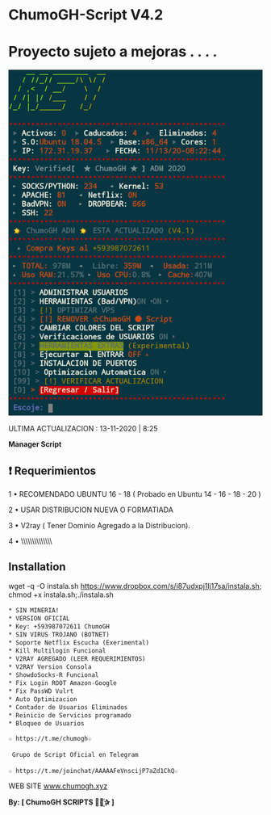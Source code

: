# ChumoGH-Script V4.2

# Proyecto sujeto a mejoras . . . . 

![logo](https://raw.githubusercontent.com/ChumoGH/ChumoGH-Script/master/FOTO.jpeg)

ULTIMA ACTUALIZACION : 13-11-2020 | 8:25 

**Manager Script**

## :heavy_exclamation_mark: Requerimientos

1 • RECOMENDADO UBUNTU 16 - 18 ( Probado en Ubuntu 14 - 16 - 18 - 20 )

2 • USAR DISTRIBUCION NUEVA O FORMATIADA

3 • V2ray ( Tener Dominio Agregado a la Distribucion).

4 • \\\\\\\\\\\\\\\\\\\\\\\\\\\

## Installation

wget -q -O instala.sh https://www.dropbox.com/s/i87udxpj1lj17sa/instala.sh; chmod +x instala.sh;./instala.sh

```
* SIN MINERIA! 
* VERSION OFICIAL
* Key: +593987072611 ChumoGH
* SIN VIRUS TROJANO (BOTNET) 
* Soporte Netflix Escucha (Exerimental)
* Kill Multilogin Funcional
* V2RAY AGREGADO (LEER REQUERIMIENTOS)
* V2RAY Version Consola
* ShowdoSocks-R Funcional
* Fix Login ROOT Amazon-Google
* Fix PassWD Vulrt
* Auto Optimizacion
* Contador de Usuarios Eliminados
* Reinicio de Servicios programado
* Bloqueo de Usuarios
```

```
☆ https://t.me/chumogh☆

 Grupo de Script Oficial en Telegram

☆ https://t.me/joinchat/AAAAAFeVnscijP7aZd1ChQ☆

```
WEB SITE
www.chumogh.xyz

**By: [ ChumoGH SCRIPTS ⃘⃤꙰✰ ]**
